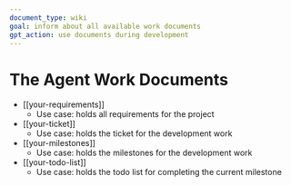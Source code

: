 ```yaml
---
document_type: wiki
goal: inform about all available work documents
gpt_action: use documents during development
---
```


# The Agent Work Documents

- [[your-requirements]]
	- Use case: holds all requirements for the project
- [[your-ticket]]
	- Use case: holds the ticket for the development work
- [[your-milestones]]
	- Use case: holds the milestones for the development work
- [[your-todo-list]]
	- Use case: holds the todo list for completing the current milestone
